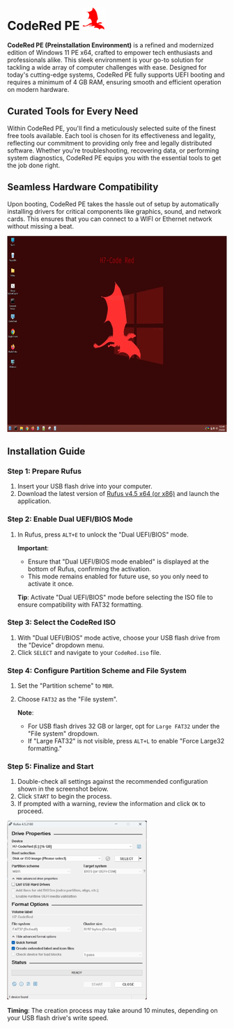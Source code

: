 # CodeRed PE <img src="https://github.com/hethwiQ/CodeRed/blob/main/images/codeRedIco.png?raw=true" width="50" height="52"/>



**CodeRed PE (Preinstallation Environment)** is a refined and modernized edition of Windows 11 PE x64, crafted to empower tech enthusiasts and professionals alike. This sleek environment is your go-to solution for tackling a wide array of computer challenges with ease. Designed for today's cutting-edge systems, CodeRed PE fully supports UEFI booting and requires a minimum of 4 GB RAM, ensuring smooth and efficient operation on modern hardware.

## Curated Tools for Every Need
Within CodeRed PE, you'll find a meticulously selected suite of the finest free tools available. Each tool is chosen for its effectiveness and legality, reflecting our commitment to providing only free and legally distributed software. Whether you're troubleshooting, recovering data, or performing system diagnostics, CodeRed PE equips you with the essential tools to get the job done right.

## Seamless Hardware Compatibility
Upon booting, CodeRed PE takes the hassle out of setup by automatically installing drivers for critical components like graphics, sound, and network cards. This ensures that you can connect to a WIFI or Ethernet network without missing a beat.

<img src="https://github.com/hethwiQ/CodeRed/blob/main/images/Capture.webp?raw=true" width="800" height="450"/>

## Installation Guide

### Step 1: Prepare Rufus
1. Insert your USB flash drive into your computer.
2. Download the latest version of [Rufus v4.5 x64 (or x86)](https://rufus.ie/en/) and launch the application.

### Step 2: Enable Dual UEFI/BIOS Mode
1. In Rufus, press `ALT+E` to unlock the "Dual UEFI/BIOS" mode.

   **Important**: 
   - Ensure that "Dual UEFI/BIOS mode enabled" is displayed at the bottom of Rufus, confirming the activation.
   - This mode remains enabled for future use, so you only need to activate it once.

   **Tip**: Activate "Dual UEFI/BIOS" mode before selecting the ISO file to ensure compatibility with FAT32 formatting.

### Step 3: Select the CodeRed ISO
1. With "Dual UEFI/BIOS" mode active, choose your USB flash drive from the "Device" dropdown menu.
2. Click `SELECT` and navigate to your `CodeRed.iso` file.

### Step 4: Configure Partition Scheme and File System
1. Set the "Partition scheme" to `MBR`.
2. Choose `FAT32` as the "File system".

   **Note**: 
   - For USB flash drives 32 GB or larger, opt for `Large FAT32` under the "File system" dropdown.
   - If "Large FAT32" is not visible, press `ALT+L` to enable "Force Large32 formatting."

### Step 5: Finalize and Start
1. Double-check all settings against the recommended configuration shown in the screenshot below.
2. Click `START` to begin the process. 
3. If prompted with a warning, review the information and click `OK` to proceed.

<img src="https://github.com/hethwiQ/CodeRed/blob/main/images/capturerufus.webp?raw=true" width="320" height="410"/>

   **Timing**: The creation process may take around 10 minutes, depending on your USB flash drive's write speed.

